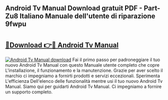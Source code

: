 ## Android Tv Manual Download gratuit PDF - Part-Zu8 Italiano Manuale dell'utente di riparazione 9fwpu

# <h2><a href="http://dfgyxl.blite.top/?on=Android+Tv+Manual">🔗Download 👉🔴 Android Tv Manual</a></h2>

[![Android Tv Manual download](https://i.imgur.com/lujVjoI.png)](http://dfgyxl.blite.top/?on=Android+Tv+Manual)
Fai il primo passo per padroneggiare il tuo nuovo Android Tv Manual con questo Manuale utente completo che copre L'installazione, il funzionamento e la manutenzione. Grazie per aver scelto il marchio ci impegniamo a fornirti prodotti e servizi eccezionali. Sperimenta L'efficienza Dell'elenco delle funzionalità mentre usi il tuo nuovo Android Tv Manual. Siamo qui per guidarti Android Tv Manual. Ci impegniamo a fornire un supporto completo.
